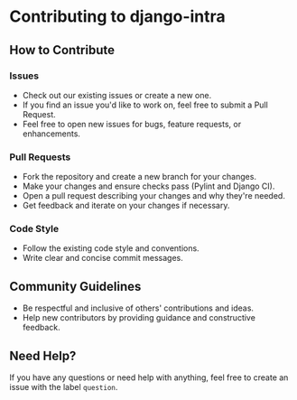 # Contributing to django-intra

## How to Contribute

### Issues

- Check out our existing issues or create a new one.
- If you find an issue you'd like to work on, feel free to submit a Pull Request.
- Feel free to open new issues for bugs, feature requests, or enhancements.

### Pull Requests

- Fork the repository and create a new branch for your changes.
- Make your changes and ensure checks pass (Pylint and Django CI).
- Open a pull request describing your changes and why they're needed.
- Get feedback and iterate on your changes if necessary.

### Code Style

- Follow the existing code style and conventions.
- Write clear and concise commit messages.

## Community Guidelines

- Be respectful and inclusive of others' contributions and ideas.
- Help new contributors by providing guidance and constructive feedback.

## Need Help?

If you have any questions or need help with anything, feel free to create an issue with the label `question`.

